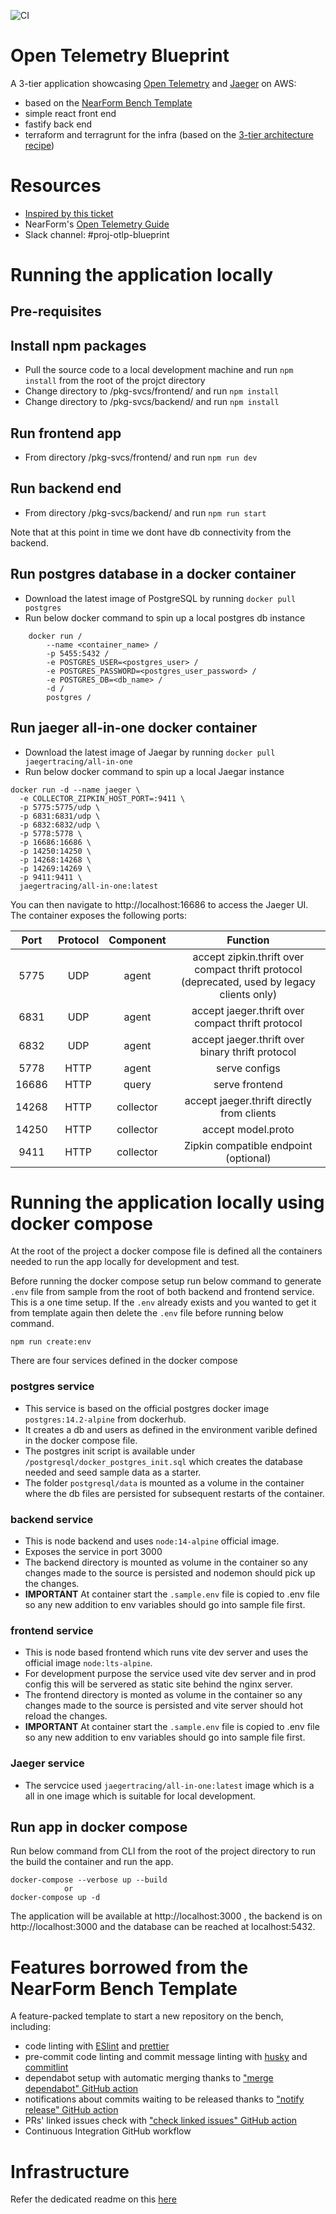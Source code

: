 ![CI](https://github.com/nearform/bench-template/actions/workflows/ci.yml/badge.svg?event=push)

# Open Telemetry Blueprint
A 3-tier application showcasing [Open Telemetry](https://opentelemetry.io/docs/instrumentation/js/getting-started/) and [Jaeger](https://www.jaegertracing.io/docs/1.21/opentelemetry/) on AWS:

- based on the [NearForm Bench Template](https://github.com/nearform/bench-template)
- simple react front end
- fastify back end
- terraform and terragrunt for the infra (based on the [3-tier architecture recipe](https://github.com/nearform/devops-recipes/tree/main/samples/3-tier))

# Resources
 - [Inspired by this ticket](https://github.com/nearform/bench-draft-issues/issues/81)
 - NearForm's [Open Telemetry Guide](https://github.com/nearform/open-telemetry-guide)
 -  Slack channel: #proj-otlp-blueprint

# Running the application locally

## Pre-requisites

## Install npm packages
- Pull the source code to a local development machine and run `npm install` from the root of the projct directory
- Change directory to /pkg-svcs/frontend/ and run `npm install`
- Change directory to /pkg-svcs/backend/ and run `npm install`
## Run frontend app
- From directory /pkg-svcs/frontend/ and run `npm run dev`

## Run backend end
- From directory /pkg-svcs/backend/ and run `npm run start`

Note that at this point in time we dont have db connectivity from the backend.

## Run postgres database in a docker container 
- Download the latest image of PostgreSQL by running `docker pull postgres`
- Run below docker command to spin up a local postgres db instance
```
    docker run /
        --name <container_name> /
        -p 5455:5432 /
        -e POSTGRES_USER=<postgres_user> /
        -e POSTGRES_PASSWORD=<postgres_user_password> /
        -e POSTGRES_DB=<db_name> /
        -d /
        postgres /
```

## Run jaeger all-in-one docker container 

- Download the latest image of Jaegar by running `docker pull jaegertracing/all-in-one`
- Run below docker command to spin up a local Jaegar instance
```
docker run -d --name jaeger \
  -e COLLECTOR_ZIPKIN_HOST_PORT=:9411 \
  -p 5775:5775/udp \
  -p 6831:6831/udp \
  -p 6832:6832/udp \
  -p 5778:5778 \
  -p 16686:16686 \
  -p 14250:14250 \
  -p 14268:14268 \
  -p 14269:14269 \
  -p 9411:9411 \
  jaegertracing/all-in-one:latest
```
You can then navigate to http://localhost:16686 to access the Jaeger UI.
The container exposes the following ports:

|Port	 |Protocol |Component	            |Function|
| :---:  |:---:    |:---:       |:---:   |
|5775    |	UDP	   | agent      | accept zipkin.thrift over compact thrift protocol (deprecated, used by legacy clients only)
|6831    |	UDP	   | agent      | accept jaeger.thrift over compact thrift protocol
|6832    |	UDP	   | agent      | accept jaeger.thrift over binary thrift protocol
|5778    |	HTTP   | agent	    | serve configs
|16686   |	HTTP   | query	    | serve frontend
|14268   |	HTTP   | collector  | accept jaeger.thrift directly from clients
|14250   |	HTTP   | collector  | accept model.proto
|9411	 |  HTTP   | collector  | Zipkin compatible endpoint (optional)

# Running the application locally using docker compose
At the root of the project a docker compose file is defined all the containers needed to run the app locally for development and test.

Before running the docker compose setup run below command to generate `.env` file from sample from the root of both backend and frontend service. This is a one time setup. If the `.env` already exists and you wanted to get it from template again then delete the `.env` file before running below command.

    npm run create:env

There are four services defined in the docker compose
### postgres service
- This service is based on the official postgres docker image `postgres:14.2-alpine` from dockerhub. 
- It creates a db and users as defined in the environment varible defined in the docker compose file. 
- The postgres init script is available under `/postgresql/docker_postgres_init.sql` which creates the database needed and seed sample data as a starter. 
- The folder `postgresql/data` is mounted as a volume in the container where the db files are persisted for subsequent restarts of the container.

### backend service
- This is node backend and uses `node:14-alpine` official image.
- Exposes the service in port 3000
- The backend directory is mounted as volume in the container so any changes made to the source is persisted and nodemon should pick up the changes.
- **IMPORTANT** At container start the `.sample.env` file is copied to .env file so any new addition to env variables should go into sample file first.

### frontend service
- This is node based frontend which runs vite dev server and uses the official image `node:lts-alpine`.
- For development purpose the service used vite dev server and in prod config this will be servered as static site behind the nginx server.
- The frontend directory is monted as volume in the container so any changes made to the source is persisted and vite server should hot reload the changes.
- **IMPORTANT** At container start the `.sample.env` file is copied to .env file so any new addition to env variables should go into sample file first.

### Jaeger service
- The servcice used `jaegertracing/all-in-one:latest` image which is a all in one image which is suitable for local development. 


## Run app in docker compose
Run below command from CLI from the root of the project directory to run the build the container and run the app.

    docker-compose --verbose up --build
                or
    docker-compose up -d

The application will be available at http://localhost:3000 , the backend is on http://localhost:3000 and the database can be reached at localhost:5432.

# Features borrowed from the NearForm Bench Template
A feature-packed template to start a new repository on the bench, including:

- code linting with [ESlint](https://eslint.org) and [prettier](https://prettier.io)
- pre-commit code linting and commit message linting with [husky](https://www.npmjs.com/package/husky) and [commitlint](https://commitlint.js.org/)
- dependabot setup with automatic merging thanks to ["merge dependabot" GitHub action](https://github.com/fastify/github-action-merge-dependabot)
- notifications about commits waiting to be released thanks to ["notify release" GitHub action](https://github.com/nearform/github-action-notify-release)
- PRs' linked issues check with ["check linked issues" GitHub action](https://github.com/nearform/github-action-check-linked-issues)
- Continuous Integration GitHub workflow


# Infrastructure

 Refer the dedicated readme on this [here](./infrastructure/README.md)